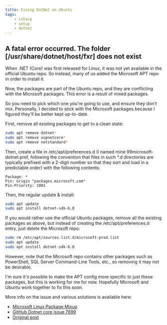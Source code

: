 ```yaml
---
title: Fixing DotNet on Ubuntu
tags:
    - csharp
    - setup
    - dotnet
---
```

## A fatal error occurred. The folder [/usr/share/dotnet/host/fxr] does not exist

When .NET (Core) was first released for Linux, it was not yet available in the official Ubuntu repo. So instead, many of us added the Microsoft APT repo in order to install it.

Now, the packages are part of the Ubuntu repo, and they are conflicting with the Microsoft packages. This error is a result of mixed packages.

So you need to pick which one you're going to use, and ensure they don't mix. Personally, I decided to stick with the Microsoft packages because I figured they'll be better kept up-to-date.

First, remove all existing packages to get to a clean state:

``` bash
sudo apt remove dotnet*
sudo apt remove aspnetcore*
sudo apt remove netstandard*
```

Then, create a file in /etc/apt/preferences.d (I named mine 99microsoft-dotnet.pref, following the convention that files in such *.d directories are typically prefixed with a 2-digit number so that they sort and load in a predictable order) with the following contents:

```text
Package: *
Pin: origin "packages.microsoft.com"
Pin-Priority: 1001
```

Then, the regular update & install:

```bash
sudo apt update
sudo apt install dotnet-sdk-6.0
```

If you would rather use the official Ubuntu packages, remove all the existing packages as above, but instead of creating the /etc/apt/preferences.d entry, just delete the Microsoft repo:

```bash
sudo rm /etc/apt/sources.list.d/microsoft-prod.list
sudo apt update
sudo apt install dotnet-sdk-6.0
```

However, note that the Microsoft repo contains other packages such as PowerShell, SQL Server Command-Line Tools, etc., so removing it may not be desirable.

I'm sure it's possible to make the APT config more specific to just these packages, but this is working for me for now. Hopefully Microsoft and Ubuntu work together to fix this soon.

More info on the issue and various solutions is available here:

- [Microsoft Linux Package Mixup](https://learn.microsoft.com/en-us/dotnet/core/install/linux-package-mixup)
- [GitHub Dotnet core issue 7699](https://github.com/dotnet/core/issues/7699)
- [Original post](https://stackoverflow.com/questions/73753672/a-fatal-error-occurred-the-folder-usr-share-dotnet-host-fxr-does-not-exist)
